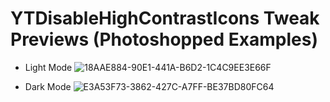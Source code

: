 # YTDisableHighContrastIcons Tweak Previews (Photoshopped Examples)

- Light Mode
![18AAE884-90E1-441A-B6D2-1C4C9EE3E66F](https://user-images.githubusercontent.com/78001398/169715628-f8fbbc8e-834e-4160-840f-398f60d144a4.jpeg)


- Dark Mode
![E3A53F73-3862-427C-A7FF-BE37BD80FC64](https://user-images.githubusercontent.com/78001398/169715642-967757fd-7968-43fd-b9da-335cd70f3407.png)
